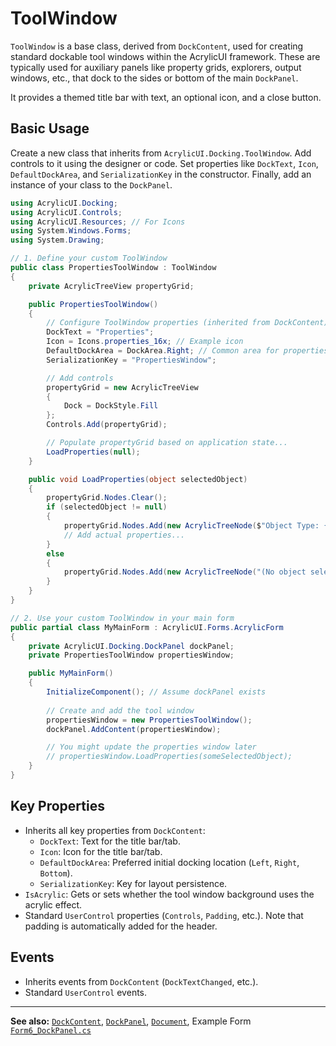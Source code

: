 # ToolWindow

`ToolWindow` is a base class, derived from `DockContent`, used for creating standard dockable tool windows within the AcrylicUI framework. These are typically used for auxiliary panels like property grids, explorers, output windows, etc., that dock to the sides or bottom of the main `DockPanel`.

It provides a themed title bar with text, an optional icon, and a close button.

## Basic Usage

Create a new class that inherits from `AcrylicUI.Docking.ToolWindow`. Add controls to it using the designer or code. Set properties like `DockText`, `Icon`, `DefaultDockArea`, and `SerializationKey` in the constructor. Finally, add an instance of your class to the `DockPanel`.

```csharp
using AcrylicUI.Docking;
using AcrylicUI.Controls;
using AcrylicUI.Resources; // For Icons
using System.Windows.Forms;
using System.Drawing;

// 1. Define your custom ToolWindow
public class PropertiesToolWindow : ToolWindow
{
    private AcrylicTreeView propertyGrid;

    public PropertiesToolWindow()
    {
        // Configure ToolWindow properties (inherited from DockContent)
        DockText = "Properties";
        Icon = Icons.properties_16x; // Example icon
        DefaultDockArea = DockArea.Right; // Common area for properties
        SerializationKey = "PropertiesWindow";

        // Add controls 
        propertyGrid = new AcrylicTreeView
        {
            Dock = DockStyle.Fill
        };
        Controls.Add(propertyGrid);

        // Populate propertyGrid based on application state...
        LoadProperties(null); 
    }

    public void LoadProperties(object selectedObject)
    {
        propertyGrid.Nodes.Clear();
        if (selectedObject != null)
        {
            propertyGrid.Nodes.Add(new AcrylicTreeNode($"Object Type: {selectedObject.GetType().Name}"));
            // Add actual properties...
        }
        else
        {
            propertyGrid.Nodes.Add(new AcrylicTreeNode("(No object selected)"));
        }
    }
}

// 2. Use your custom ToolWindow in your main form
public partial class MyMainForm : AcrylicUI.Forms.AcrylicForm
{
    private AcrylicUI.Docking.DockPanel dockPanel;
    private PropertiesToolWindow propertiesWindow;

    public MyMainForm()
    {
        InitializeComponent(); // Assume dockPanel exists
        
        // Create and add the tool window
        propertiesWindow = new PropertiesToolWindow();
        dockPanel.AddContent(propertiesWindow);

        // You might update the properties window later
        // propertiesWindow.LoadProperties(someSelectedObject);
    }
}
```

## Key Properties

*   Inherits all key properties from `DockContent`:
    *   `DockText`: Text for the title bar/tab.
    *   `Icon`: Icon for the title bar/tab.
    *   `DefaultDockArea`: Preferred initial docking location (`Left`, `Right`, `Bottom`).
    *   `SerializationKey`: Key for layout persistence.
*   `IsAcrylic`: Gets or sets whether the tool window background uses the acrylic effect.
*   Standard `UserControl` properties (`Controls`, `Padding`, etc.). Note that padding is automatically added for the header.

## Events

*   Inherits events from `DockContent` (`DockTextChanged`, etc.).
*   Standard `UserControl` events.

---

**See also:** [`DockContent`](DockContent.md), [`DockPanel`](DockPanel.md), [`Document`](Document.md), Example Form [`Form6_DockPanel.cs`](../../Examples/Form6_DockPanel.cs) 